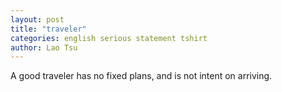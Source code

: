 ```yaml
---
layout: post
title: "traveler"
categories: english serious statement tshirt
author: Lao Tsu
---
```

A good traveler has no fixed plans, and is not intent on arriving.
